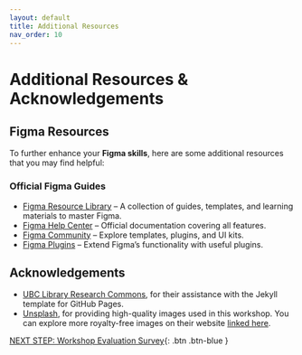 ```yaml
---
layout: default
title: Additional Resources
nav_order: 10
---
```

# Additional Resources & Acknowledgements

## Figma Resources  

To further enhance your **Figma skills**, here are some additional resources that you may find helpful:  

### Official Figma Guides  
- [Figma Resource Library](https://www.figma.com/resource-library/) – A collection of guides, templates, and learning materials to master Figma.  
- [Figma Help Center](https://help.figma.com/hc/en-us) – Official documentation covering all features.  
- [Figma Community](https://www.figma.com/community) – Explore templates, plugins, and UI kits.  
- [Figma Plugins](https://www.figma.com/community/plugins) – Extend Figma’s functionality with useful plugins.  

## Acknowledgements

- [UBC Library Research Commons](https://github.com/ubc-library-rc/), for their assistance with the Jekyll template for GitHub Pages.
- [Unsplash](https://unsplash.com/), for providing high-quality images used in this workshop. You can explore more royalty-free images on their website [linked here](https://unsplash.com/).  

[NEXT STEP: Workshop Evaluation Survey](workshop-survey.html){: .btn .btn-blue }
